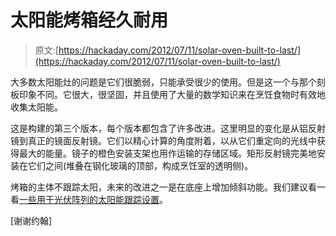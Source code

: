 # 太阳能烤箱经久耐用

> 原文:[https://hackaday.com/2012/07/11/solar-oven-built-to-last/](https://hackaday.com/2012/07/11/solar-oven-built-to-last/)

大多数太阳能灶的问题是它们很脆弱，只能承受很少的使用。但是这一个与那个刻板印象不同。它很大，很坚固，并且使用了大量的数学知识来在烹饪食物时有效地收集太阳能。

这是构建的第三个版本，每个版本都包含了许多改进。这里明显的变化是从铝反射镜到真正的镜面反射镜。它们以精心计算的角度附着，以从它们重定向的光线中获得最大的能量。镜子的橙色安装支架也用作运输的存储区域。矩形反射镜完美地安装在它们之间(堆叠在钢化玻璃的顶部，构成烹饪室的透明侧)。

烤箱的主体不跟踪太阳，未来的改进之一是在底座上增加倾斜功能。我们建议看一看[一些用于光伏阵列的太阳能跟踪设置](http://hackaday.com/2012/06/19/using-solar-cells-to-track-the-sun-for-your-solar-cells-dawg/)。

[谢谢约翰]